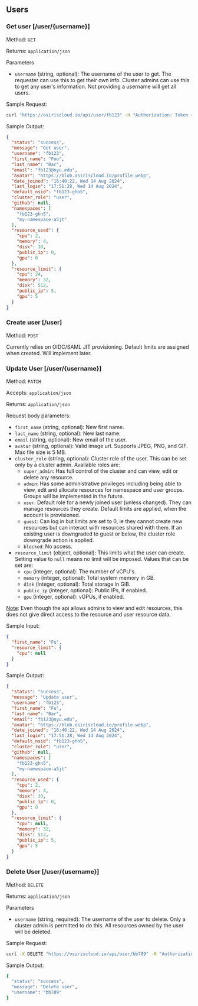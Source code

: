 ## Users

### Get user [/user/{username}]

Method: `GET`

Returns: `application/json`

Parameters

- `username` (string, optional): The username of the user to get. The requester can use this to get their own info.
  Cluster admins can use this to get any user's information. Not providing a username will get all users.

Sample Request:

```bash
curl "https://osiriscloud.io/api/user/fb123" -H "Authorization: Token <token>"
```

Sample Output:

```json
{
  "status": "success",
  "message": "Get user",
  "username": "fb123",
  "first_name": "Foo",
  "last_name": "Bar",
  "email": "fb123@nyu.edu",
  "avatar": "https://blob.osiriscloud.io/profile.webp",
  "date_joined": "16:40:22, Wed 14 Aug 2024",
  "last_login": "17:51:28, Wed 14 Aug 2024",
  "default_nsid": "fb123-ghn5",
  "cluster_role": "user",
  "github": null,
  "namespaces": [
    "fb123-ghn5",
    "my-namespace-a5jt"
  ],
  "resource_used": {
    "cpu": 2,
    "memory": 4,
    "disk": 30,
    "public_ip": 0,
    "gpu": 0
  },
  "resource_limit": {
    "cpu": 24,
    "memory": 32,
    "disk": 512,
    "public_ip": 5,
    "gpu": 5
  }
}
```

### Create user [/user]

Method: `POST`

Currently relies on OIDC/SAML JIT provisioning. Default limits are assigned when created. Will implement later.

### Update User [/user/{username}]

Method: `PATCH`

Accepts: `application/json`

Returns: `application/json`

Request body parameters:

+ `first_name` (string, optional): New first name.
+ `last_name` (string, optional): New last name.
+ `email` (string, optional): New email of the user.
+ `avatar` (string, optional): Valid image url. Supports JPEG, PNG, and GIF. Max file size is 5 MB.
+ `cluster_role` (string, optional): Cluster role of the user. This can be set only by a cluster admin. Available roles
  are:
    + `super_admin`: Has full control of the cluster and can view, edit or delete any resource.
    + `admin`: Has some administrative privileges including being able to view, edit and allocate resources for
      namespace and user groups. Groups will be implemented in the future.
    + `user`: Default role for a newly joined user (unless changed). They can manage resources they create. Default
      limits are applied, when the account is provisioned.
    + `guest`: Can log in but limits are set to 0, ie they cannot create new resources but can interact with resources
      shared with them. If an existing user is downgraded to guest or below, the cluster role downgrade action is
      applied.
    + `blocked`: No access.
+ `resource_limit` (object, optional): This limits what the user can create. Setting value to `null` means no limit
  will be imposed. Values that can be set are:
    + `cpu` (integer, optional): The number of vCPU's.
    + `memory` (integer, optional): Total system memory in GB.
    + `disk` (integer, optional): Total storage in GiB.
    + `public_ip` (integer, optional): Public IPs, if enabled.
    + `gpu` (integer, optional): vGPUs, if enabled.

<u>Note</u>:
Even though the api allows admins to view and edit resources, this does not give direct access to the resource and
user resource data.

Sample Input:

```json
{
  "first_name": "Fu",
  "resource_limit": {
    "cpu": null
  }
}
```

Sample Output:

```json
{
  "status": "success",
  "message": "Update user",
  "username": "fb123",
  "first_name": "Fu",
  "last_name": "Bar",
  "email": "fb123@nyu.edu",
  "avatar": "https://blob.osiriscloud.io/profile.webp",
  "date_joined": "16:40:22, Wed 14 Aug 2024",
  "last_login": "17:51:28, Wed 14 Aug 2024",
  "default_nsid": "fb123-ghn5",
  "cluster_role": "user",
  "github": null,
  "namespaces": [
    "fb123-ghn5",
    "my-namespace-a5jt"
  ],
  "resource_used": {
    "cpu": 2,
    "memory": 4,
    "disk": 30,
    "public_ip": 0,
    "gpu": 0
  },
  "resource_limit": {
    "cpu": null,
    "memory": 32,
    "disk": 512,
    "public_ip": 5,
    "gpu": 5
  }
}
```

### Delete User [/user/{username}]

Method: `DELETE`

Returns: `application/json`

Parameters

- `username` (string, required): The username of the user to delete. Only a cluster admin is permitted to do this.
  All resources owned by the user will be deleted.

Sample Request:

```bash
curl -X DELETE "https://osiriscloud.io/api/user/bb789" -H "Authorization: Token <token>"
```

Sample Output:

```bash
{
  "status": "success",
  "message": "Delete user",
  "username": "bb789"
}
```
